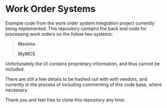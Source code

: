 # Work Order Systems

Example code from the work order system integration project currently being implemented.  This repository contains the back end code for processing work orders on the follow two systems:

> **Maximo**

> **MyMCS**

Unfortunately the UI contains proprietary information, and thus cannot be included.

There are still a few details to be hashed out with with vendors, and currently in the process of including commenting of this code base, where necessary.

Thank you and feel free to clone this repository any time.